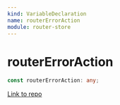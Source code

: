 ```yaml
---
kind: VariableDeclaration
name: routerErrorAction
module: router-store
---
```


# routerErrorAction

```ts
const routerErrorAction: any;
```

[Link to repo](https://github.com/ngrx/platform/blob/master/modules/router-store/src/actions.ts#L133-L136)
